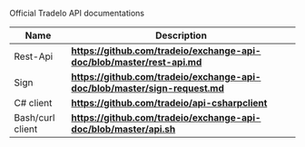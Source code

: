 Official TradeIo API documentations

|**Name**|**Description**|
|---|---|
|Rest-Api|**https://github.com/tradeio/exchange-api-doc/blob/master/rest-api.md**|
|Sign|**https://github.com/tradeio/exchange-api-doc/blob/master/sign-request.md**|
|C# client|**https://github.com/tradeio/api-csharpclient**|
|Bash/curl client|**https://github.com/tradeio/exchange-api-doc/blob/master/api.sh**|
